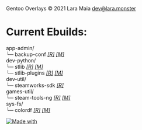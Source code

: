 Gentoo Overlays © 2021 Lara Maia [dev@lara.monster](mailto:dev@lara.monster)

# Current Ebuilds:

app-admin/  
  └─ backup-conf [_[R]_](https://github.com/calendulish/backup-conf) [_[M]_](mailto:dev@lara.monster)  
dev-python/  
  └─ stlib [_[R]_](https://github.com/calendulish/stlib) [_[M]_](mailto:dev@lara.monster)  
  └─ stlib-plugins [_[R]_](https://github.com/calendulish/stlib-plugins) [_[M]_](mailto:dev@lara.monster)  
dev-util/  
  └─ steamworks-sdk [_[R]_](https://partner.steamgames.com/doc/sdk)  
games-util/  
  └─ steam-tools-ng [_[R]_](https://github.com/calendulish/steam-tools-ng) [_[M]_](mailto:dev@lara.monster)  
sys-fs/  
  └─ colordf [_[R]_](http://github.com/calendulish/colordf) [_[M]_](mailto:dev@lara.monster)  

[![Made with](https://img.shields.io/badge/made%20with-girl%20power-f070D0.svg?longCache=true&style=for-the-badge)](http://lara.monster)
